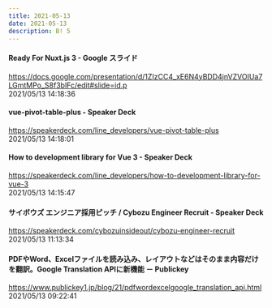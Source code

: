 ```yaml
---
title: 2021-05-13
date: 2021-05-13
description: B! 5
---
```


#### Ready For Nuxt.js 3 - Google スライド
https://docs.google.com/presentation/d/1ZIzCC4_xE6N4yBDD4jnVZVOIUa7LGmtMPo_S8f3blFc/edit#slide=id.p<br>
2021/05/13 14:18:36<br>


#### vue-pivot-table-plus - Speaker Deck
https://speakerdeck.com/line_developers/vue-pivot-table-plus<br>
2021/05/13 14:18:01<br>


#### How to development library for Vue 3 - Speaker Deck
https://speakerdeck.com/line_developers/how-to-development-library-for-vue-3<br>
2021/05/13 14:15:47<br>


#### サイボウズ エンジニア採用ピッチ / Cybozu Engineer Recruit - Speaker Deck
https://speakerdeck.com/cybozuinsideout/cybozu-engineer-recruit<br>
2021/05/13 11:13:34<br>


#### PDFやWord、Excelファイルを読み込み、レイアウトなどはそのまま内容だけを翻訳。Google Translation APIに新機能 － Publickey
https://www.publickey1.jp/blog/21/pdfwordexcelgoogle_translation_api.html<br>
2021/05/13 09:22:41<br>


